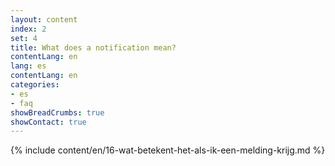 ```yaml
---
layout: content
index: 2
set: 4
title: What does a notification mean?
contentLang: en
lang: es
contentLang: en
categories:
- es
- faq
showBreadCrumbs: true
showContact: true
---
```

{% include content/en/16-wat-betekent-het-als-ik-een-melding-krijg.md %}
